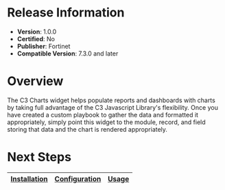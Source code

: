 # Release Information

* **Version**: 1.0.0
* **Certified**: No
* **Publisher**: Fortinet
* **Compatible Version**: 7.3.0 and later

# Overview

The C3 Charts widget helps populate reports and dashboards with charts by taking full advantage of the C3 Javascript Library's flexibility. Once you have created a custom playbook to gather the data and formatted it appropriately, simply point this widget to the module, record, and field storing that data and the chart is rendered appropriately.

# Next Steps

| [Installation](docs/setup.md#installation) | [Configuration](docs/setup.md#configuration) | [Usage](docs/usage.md) |
|--------------------------------------------|----------------------------------------------|------------------------|
